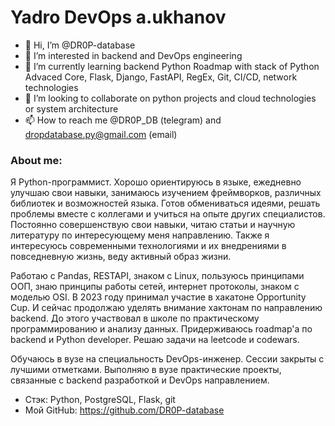 # Yadro DevOps a.ukhanov

- 👋 Hi, I’m @DR0P-database
- 👀 I’m interested in backend and DevOps engineering
- 🌱 I’m currently learning backend Python Roadmap with stack of Python Advaced Core, Flask, Django, FastAPI, RegEx, Git, CI/CD, network technologies
- 💞️ I’m looking to collaborate on python projects and cloud technologies or system architecture
- 📫 How to reach me @DR0P_DB (telegram) and dropdatabase.py@gmail.com (email)

### About me:
Я Python-программист. Хорошо ориентируюсь в языке, ежедневно улучшаю свои навыки, занимаюсь изучением фреймворков, различных библиотек и возможностей языка. Готов обмениваться идеями, решать проблемы вместе с коллегами и учиться на опыте других специалистов. Постоянно совершенствую свои навыки, читаю статьи и научную литературу по интересующему меня направлению. Также я интересуюсь современными технологиями и их внедрениями в повседневную жизнь, веду активный образ жизни.

Работаю с Pandas, RESTAPI, знаком с Linux, пользуюсь принципами ООП, знаю принципы работы сетей, интернет протоколы, знаком с моделью OSI.
В 2023 году принимал участие в хакатоне Opportunity Cup. И сейчас продолжаю уделять внимание хактонам по направлению backend.
До этого участвовал в школе по практическому программированию и анализу данных. Придерживаюсь roadmap'а по backend и Python developer.
Решаю задачи на leetcode и codewars.

Обучаюсь в вузе на специальность DevOps-инженер. Сессии закрыты с лучшими отметками. Выполняю в вузе практические проекты, связанные с backend разработкой и DevOps направлением.

- Стэк: Python, PostgreSQL, Flask, git
- Мой GitHub: https://github.com/DR0P-database
